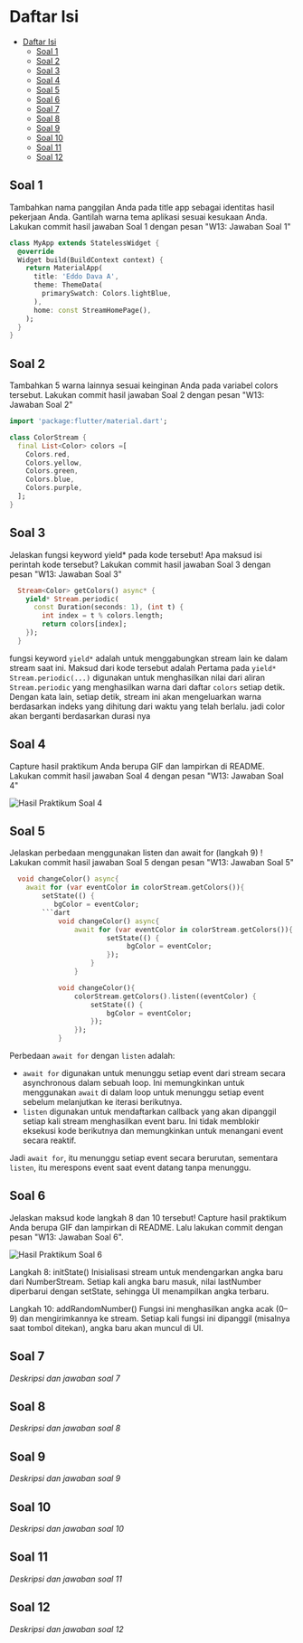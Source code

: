 # Daftar Isi

- [Daftar Isi](#daftar-isi)
  - [Soal 1](#soal-1)
  - [Soal 2](#soal-2)
  - [Soal 3](#soal-3)
  - [Soal 4](#soal-4)
  - [Soal 5](#soal-5)
  - [Soal 6](#soal-6)
  - [Soal 7](#soal-7)
  - [Soal 8](#soal-8)
  - [Soal 9](#soal-9)
  - [Soal 10](#soal-10)
  - [Soal 11](#soal-11)
  - [Soal 12](#soal-12)

## Soal 1
Tambahkan nama panggilan Anda pada title app sebagai identitas hasil pekerjaan Anda.
Gantilah warna tema aplikasi sesuai kesukaan Anda. Lakukan commit hasil jawaban Soal 1 dengan pesan "W13: Jawaban Soal 1"

```dart
class MyApp extends StatelessWidget {
  @override
  Widget build(BuildContext context) {
    return MaterialApp(
      title: 'Eddo Dava A',
      theme: ThemeData(
        primarySwatch: Colors.lightBlue,
      ),
      home: const StreamHomePage(),
    );
  }
}
```

## Soal 2
Tambahkan 5 warna lainnya sesuai keinginan Anda pada variabel colors tersebut.
Lakukan commit hasil jawaban Soal 2 dengan pesan "W13: Jawaban Soal 2"

```dart
import 'package:flutter/material.dart';

class ColorStream {
  final List<Color> colors =[
    Colors.red,
    Colors.yellow,
    Colors.green,
    Colors.blue,
    Colors.purple,
  ];
}
```

## Soal 3
Jelaskan fungsi keyword yield* pada kode tersebut!
Apa maksud isi perintah kode tersebut? Lakukan commit hasil jawaban Soal 3 dengan pesan "W13: Jawaban Soal 3"

```dart
  Stream<Color> getColors() async* {
    yield* Stream.periodic(
      const Duration(seconds: 1), (int t) {
        int index = t % colors.length;
        return colors[index];
    });
  }
```

fungsi keyword `yield*` adalah untuk menggabungkan stream lain ke dalam stream saat ini. Maksud dari kode tersebut adalah Pertama pada `yield* Stream.periodic(...)` digunakan untuk menghasilkan nilai dari aliran `Stream.periodic` yang menghasilkan warna dari daftar `colors` setiap detik. Dengan kata lain, setiap detik, stream ini akan mengeluarkan warna berdasarkan indeks yang dihitung dari waktu yang telah berlalu. jadi color akan berganti berdasarkan durasi nya

## Soal 4
Capture hasil praktikum Anda berupa GIF dan lampirkan di README.
Lakukan commit hasil jawaban Soal 4 dengan pesan "W13: Jawaban Soal 4"

![Hasil Praktikum Soal 4](soal4.gif)

## Soal 5
Jelaskan perbedaan menggunakan listen dan await for (langkah 9) !
Lakukan commit hasil jawaban Soal 5 dengan pesan "W13: Jawaban Soal 5"


```dart
  void changeColor() async{
    await for (var eventColor in colorStream.getColors()){
        setState(() {
           bgColor = eventColor;
        ```dart
            void changeColor() async{
                await for (var eventColor in colorStream.getColors()){
                        setState(() {
                             bgColor = eventColor;
                        });
                    }
                }

            void changeColor(){
                colorStream.getColors().listen((eventColor) {
                    setState(() {
                        bgColor = eventColor;
                    });
                });
            }
```

Perbedaan `await for` dengan `listen` adalah:

- `await for` digunakan untuk menunggu setiap event dari stream secara asynchronous dalam sebuah loop. Ini memungkinkan untuk menggunakan `await` di dalam loop untuk menunggu setiap event sebelum melanjutkan ke iterasi berikutnya.
- `listen` digunakan untuk mendaftarkan callback yang akan dipanggil setiap kali stream menghasilkan event baru. Ini tidak memblokir eksekusi kode berikutnya dan memungkinkan  untuk menangani event secara reaktif.

Jadi `await for`, itu menunggu setiap event secara berurutan, sementara `listen`, itu merespons event saat event datang tanpa menunggu. 

## Soal 6
Jelaskan maksud kode langkah 8 dan 10 tersebut!
Capture hasil praktikum Anda berupa GIF dan lampirkan di README.
Lalu lakukan commit dengan pesan "W13: Jawaban Soal 6".

![Hasil Praktikum Soal 6](soal6.gif)

Langkah 8: initState()
Inisialisasi stream untuk mendengarkan angka baru dari NumberStream. Setiap kali angka baru masuk, nilai lastNumber diperbarui dengan setState, sehingga UI menampilkan angka terbaru.

Langkah 10: addRandomNumber()
Fungsi ini menghasilkan angka acak (0–9) dan mengirimkannya ke stream. Setiap kali fungsi ini dipanggil (misalnya saat tombol ditekan), angka baru akan muncul di UI.

## Soal 7
*Deskripsi dan jawaban soal 7*

## Soal 8
*Deskripsi dan jawaban soal 8*

## Soal 9
*Deskripsi dan jawaban soal 9*

## Soal 10
*Deskripsi dan jawaban soal 10*

## Soal 11
*Deskripsi dan jawaban soal 11*

## Soal 12
*Deskripsi dan jawaban soal 12*